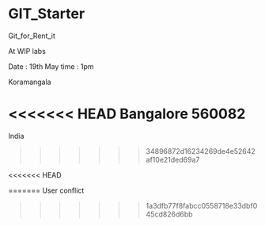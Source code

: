 GIT_Starter
===========

Git_for_Rent_it

At WIP labs

Date : 19th May
time : 1pm
 

Koramangala

<<<<<<< HEAD
Bangalore
560082
=======
India
>>>>>>> 34896872d16234269de4e52642af10e21ded69a7

<<<<<<< HEAD

=======
User conflict
>>>>>>> 1a3dfb77f8fabcc0558718e33dbf045cd826d6bb
